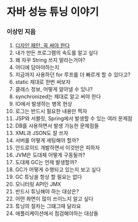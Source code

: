 # 자바 성능 튜닝 이야기

### 이상민 지음

1. [디자인 패턴, 꼭 써야 한다](contents/1_디자인_패턴_꼭_써야_한다/README.md)
2. 내가 만든 프로그램의 속도를 알고 싶다
3. 왜 자꾸 String 쓰지 말라는거야?
4. 어디에 담아야하는지
5. 지금까지 사용하던 for 루프를 더 빠르게 할 수 있다고?
6. static 제대로 한번 써보자
7. 클래스 정보, 어떻게 알아낼 수 있나?
8. synchronized는 제대로 알고 써야 한다
9. IO에서 발생하는 병목 현상
10. 로그는 반드시 필요한 내용만 찍자
11. JSP와 서블릿, Spring에서 발생할 수 있는 여러 문제점
12. DB를 사용하면서 발생 가능한 문제점들
13. XML과 JSON도 잘 쓰자
14. 서버를 어떻게 세팅해야 할까?
15. 안드로이드 개발하면서 이것만은 피하자
16. JVM은 도대체 어떻게 구동될까?
17. 도대체 GC는 언제 발생할까?
18. GC가 어떻게 수행되고 있는지 보고 싶다
19. GC 튜닝을 항상 할 필요는 없다
20. 모니터링 API인 JMX
21. 반드시 튜닝해야 하는 대상은?
22. 어떤 화면이 많이 쓰이느지 알고 싶다
23. 튜닝의 절차는 그떄그때 달라요
24. 애플리케이션에서 점검해야하는 대상들

